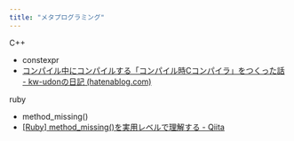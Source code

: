```yaml
---
title: "メタプログラミング"
---
```


C++
- constexpr
- [コンパイル中にコンパイルする「コンパイル時Cコンパイラ」をつくった話 - kw-udonの日記 (hatenablog.com)](https://kw-udon.hatenablog.com/entry/2016/12/03/201722)

ruby
- method_missing()
- [[Ruby] method_missing()を実用レベルで理解する - Qiita](https://qiita.com/kidach1/items/75ae4a29c99a79816384)